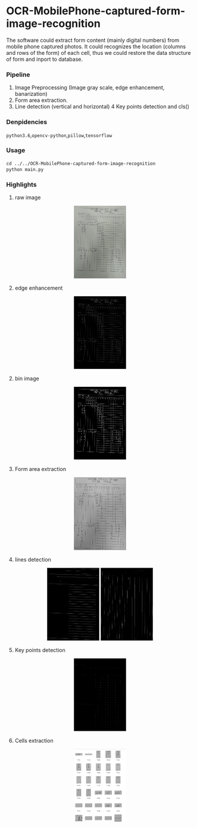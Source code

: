 # OCR-MobilePhone-captured-form-image-recognition
The software could extract form content (mainly digital numbers) from mobile phone captured photos. It could recognizes the location (columns and rows of the form) of each cell, thus we could restore the data structure of form and inport to database.

### Pipeline
1. Image Preprocessing (Image gray scale, edge enhancement, banarization)
2. Form area extraction.
3. Line detection (vertical and horizontal)
4  Key points detection and cls()


### Denpidencies
  ``python3.6``,``opencv-python``,``pillow``,``tensorflow``
  
### Usage
    cd ../../OCR-MobilePhone-captured-form-image-recognition
    python main.py
    
### Highlights
1. raw image
<p align="center">
  <img src="image/example.jpg" width=140 height=195>
</p>

2. edge enhancement
<p align="center">
  <img src="image/生物量margin_dense.png" width=140 height=195>
</p>

2. bin image
<p align="center">
  <img src="image/bin.png" width=140 height=195>
</p>

3. Form area extraction
<p align="center">
  <img src="image/_table_area_gray.png" width=140 height=195>
</p>

4. lines detection
<p align="center">
  <img src="image/检测到的水平线_标记直线.png" width=140 height=195>
  <img src="image/检测到的竖直线22.png" width=140 height=195>
</p>

5. Key points detection
<p align="center">
  <img src="image/not_sim_featurepoint4.png" width=140 height=195>
</p>

6. Cells extraction
<p align="center">
  <img src="image/etc-cells.png" width=140 height=195>
</p>
